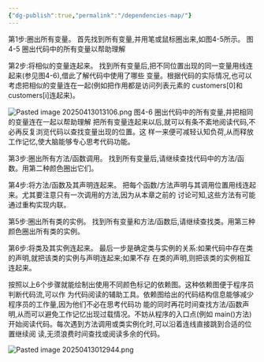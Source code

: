 ```yaml
---
{"dg-publish":true,"permalink":"/dependencies-map/"}
---
```



第1步:圈出所有变量。  首先找到所有变量,并用笔或鼠标圈出来,如图4-5所示。
图4-5 圈出代码中的所有变量以帮助理解  

第2步:将相似的变量连起来。  找到所有变量后,把不同位置出现的同一变量用线连起来(参见图4-6),借此了解代码中使用了哪些  变量。根据代码的实际情况,也可以考虑把相似的变量连在一起(例如把作用都是访问列表元素的  customers[0]和customers[i]连起来)。


![Pasted image 20250413013106.png](/img/user/Pasted%20image%2020250413013106.png)
图4-6 圈出代码中的所有变量,并把相同的变量连在一起以帮助理解  把所有变量连起来以后,就可以有条不紊地阅读代码,不必再反复浏览代码以查找变量出现的位置。这  样一来便可减轻认知负荷,从而释放工作记忆,使大脑能够专心思考代码功能。  

第3步:圈出所有方法/函数调用。  找到所有变量后,请继续查找代码中的方法/函数。用第二种颜色圈出它们。

第4步:将方法/函数及其声明连起来。  把每个函数/方法声明与其调用位置用线连起来。尤其要注意只有一次调用的方法,因为从本章之前的  讨论可知,这些方法有可能通过重构实现内联。  

第5步:圈出所有类的实例。  找到所有变量和方法/函数后,请继续查找类。用第三种颜色圈出所有类的实例。  

第6步:将类及其实例连起来。  最后一步是确定类与实例的关系:如果代码中存在类的声明,就把该类的实例与声明连起来;如果不存  在类的声明,则把该类的实例相互连起来。

按照以上6个步骤就能绘制出使用不同颜色标记的依赖图。这种依赖图便于程序员判断代码流,可以作  为代码阅读的辅助工具。依赖图给出的代码结构信息能够减少程序员的工作量,因为他们不必在思考代码功  能的同时再花时间查找方法/函数声明,从而可以避免工作记忆出现过载情况。不妨从程序的入口点(例如  main()方法)开始阅读代码。每次遇到方法调用或类实例化时,可以沿着连线直接跳到合适的位置继续阅  读,无须浪费时间查找或阅读多余的代码。

![Pasted image 20250413012944.png](/img/user/Pasted%20image%2020250413012944.png)